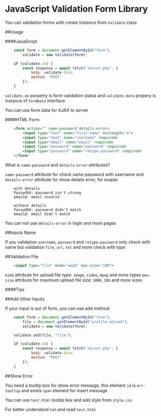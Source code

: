 JavaScript Validation Form Library
======================================================

You can validation forms with create instance from `Validate` class

##Usage

####JavaScript

```js
    const form = document.getElementById("form"),
        validate = new Validate(form);

    if (validate.ok) {
        const response = await fetch("server.php", {
            body: validate.data,
            method: "POST"
        });
    }
```

`validate.ok` porperty is form validation status and `validate.data` propery is instance of `FormData` interface

You can use form data for AJAX to server

####HTML Form

```html
    <form action="" same-password details-error>
        <input type="text" name="first-name" minlength="4">
        <input type="text" name="username" required>
        <input type="email" name="email" required>
        <input type="password" name="password" required>
        <input type="password" name="retype-password" required>
    </form>
```

What is `same-password` and `details-error` attributes?

`same-password` attribute for check same password with username and
`details-error` attribute for show details error, for exaple:

```
    with details
    Passwd94: password isn't strong
    email@: email invalid
```

```
    without details
    Passwd94: password didn't match
    email@: email didn't match
```

You can not use `details-error` in login and more pages

##Inputs Name

If you validation `username`, `password` and `retype-password` only check with name
but validation `file`, `url`, `tel` and more check with type

##Validation File

```html
    <input type="file" mime="wepb" max-size="10M">
```

`mime` attribute for upload file type: `image`, `video`, `mpeg` and more types
`max-size` attribute for maximum upload file size: `100K`, `10G` and more sizes

####Tips


##Add Other Inputs

If your input is out of form, you can use add method:

```js
    const form = document.getElementById("form"),
        file = document.getElementById("profile-upload"),
        validate = new Validate(form);

    validate.add(file, "file");

    if (validate.ok) {
        const response = await fetch("server.php", {
            body: validate.data,
            method: "POST"
        });
    }
```

##Show Error

You need a tooltip box for show error message, this element `id` is `err-tooltip`
and exists `span` element for insert message

You can use `test.html` tooltip box and add style from `style.css`


For better understand run and read `test.html`